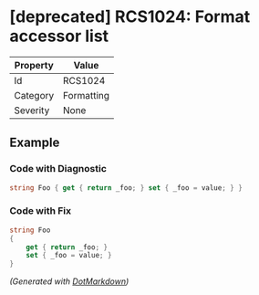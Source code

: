 # \[deprecated\] RCS1024: Format accessor list

| Property | Value      |
| -------- | ---------- |
| Id       | RCS1024    |
| Category | Formatting |
| Severity | None       |

## Example

### Code with Diagnostic

```csharp
string Foo { get { return _foo; } set { _foo = value; } }
```

### Code with Fix

```csharp
string Foo
{
    get { return _foo; }
    set { _foo = value; }
}
```


*\(Generated with [DotMarkdown](http://github.com/JosefPihrt/DotMarkdown)\)*